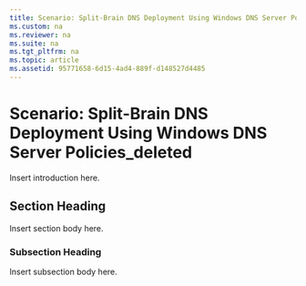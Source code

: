 ```yaml
---
title: Scenario: Split-Brain DNS Deployment Using Windows DNS Server Policies_deleted
ms.custom: na
ms.reviewer: na
ms.suite: na
ms.tgt_pltfrm: na
ms.topic: article
ms.assetid: 95771658-6d15-4ad4-889f-d148527d4485
---
```

# Scenario: Split-Brain DNS Deployment Using Windows DNS Server Policies_deleted
Insert introduction here.  
  
## Section Heading  
Insert section body here.  
  
### Subsection Heading  
Insert subsection body here.  
  
